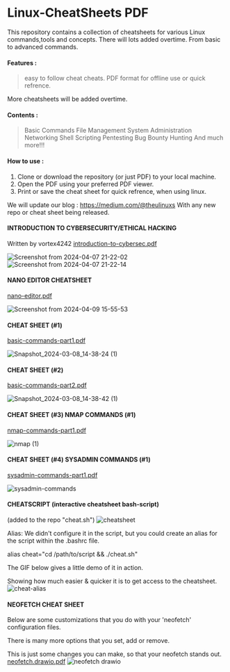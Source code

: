 # Linux-CheatSheets PDF
This repository contains a collection of cheatsheets for various Linux commands,tools and concepts.
There will lots added overtime. From basic to advanced commands.

#### Features :
> easy to follow cheat cheats.
> PDF format for offline use or quick refrence.

More cheatsheets will be added overtime. 

#### Contents :
> Basic Commands
> File Management
> System Administration
> Networking
> Shell Scripting
> Pentesting
> Bug Bounty Hunting
> And much more!!!

#### How to use :
1. Clone or download the repository (or just PDF) to your local machine.
2. Open the PDF using your preferred PDF viewer.
3. Print or save the cheat sheet for quick refrence, when using linux.

We will update our blog : https://medium.com/@theulinuxs 
With any new repo or cheat sheet being released.

#### INTRODUCTION TO CYBERSECURITY/ETHICAL HACKING
Written by vortex4242
[introduction-to-cybersec.pdf](https://github.com/the-universal-linux-society/Linux-CheatSheets/files/14898867/introduction-to-cybersec.pdf)

![Screenshot from 2024-04-07 21-22-02](https://github.com/the-universal-linux-society/Linux-CheatSheets/assets/161962528/cc531129-307b-4674-94d9-3d4371867ef9)
![Screenshot from 2024-04-07 21-22-14](https://github.com/the-universal-linux-society/Linux-CheatSheets/assets/161962528/d90c47d8-0c29-4512-a846-d864d32c874c)

#### NANO EDITOR CHEATSHEET
[nano-editor.pdf](https://github.com/the-universal-linux-society/Linux-CheatSheets/files/14920310/nano-editor.pdf)

![Screenshot from 2024-04-09 15-55-53](https://github.com/the-universal-linux-society/Linux-CheatSheets/assets/161962528/f121a787-2ffc-4aae-8895-0dba0455d620)


 
#### CHEAT SHEET (#1)
[basic-commands-part1.pdf](https://github.com/the-universal-linux-society/Linux-CheatSheets/files/14539639/basic-commands-part1.pdf)

![Snapshot_2024-03-08_14-38-24 (1)](https://github.com/the-universal-linux-society/Linux-CheatSheets/assets/161962528/0ff1789e-a981-41b0-8ab9-60f66ca83dff)


#### CHEAT SHEET (#2)
[basic-commands-part2.pdf](https://github.com/the-universal-linux-society/Linux-CheatSheets/files/14539662/basic-commands-part2.pdf)

![Snapshot_2024-03-08_14-38-42 (1)](https://github.com/the-universal-linux-society/Linux-CheatSheets/assets/161962528/b1af9af3-cb3d-472c-9e18-4781b0e7a3ae)

#### CHEAT SHEET (#3) NMAP COMMANDS (#1)
[nmap-commands-part1.pdf](https://github.com/the-universal-linux-society/Linux-CheatSheets/files/14587974/nmap-commands-part1.pdf)

![nmap (1)](https://github.com/the-universal-linux-society/Linux-CheatSheets/assets/161962528/1ddd43fb-2d50-477d-908c-50f31c863d2f)

#### CHEAT SHEET (#4) SYSADMIN COMMANDS (#1)
[sysadmin-commands-part1.pdf](https://github.com/the-universal-linux-society/Linux-CheatSheets/files/14775036/sysadmin-commands-part1.pdf)

![sysadmin-commands](https://github.com/the-universal-linux-society/Linux-CheatSheets/assets/161962528/b786f2ce-5cd0-499d-8f30-df80ff9f0c16)

#### CHEATSCRIPT (interactive cheatsheet bash-script)
(added to the repo "cheat.sh")
![cheatsheet](https://github.com/the-universal-linux-society/Linux-CheatSheets/assets/161962528/c87ffda6-bd01-4e8a-8d52-14a561dfe883)

Alias:
We didn't configure it in the script, but you could create an alias for the script within the .bashrc file.

alias cheat="cd /path/to/script && ./cheat.sh"

The GIF below gives a little demo of it in action.

Showing how much easier & quicker it is to get access to the cheatsheet.
![cheat-alias](https://github.com/the-universal-linux-society/Linux-CheatSheets/assets/161962528/4a8ef3d5-88c1-4d2e-ae57-a8c016af7483)

#### NEOFETCH CHEAT SHEET 
Below are some customizations that you do with your 'neofetch' configuration files.

There is many more options that you set, add or remove. 

This is just some changes you can make, so that your neofetch stands out.
[neofetch.drawio.pdf](https://github.com/the-universal-linux-society/Linux-CheatSheets/files/14825372/neofetch.drawio.pdf)
![neofetch drawio](https://github.com/the-universal-linux-society/Linux-CheatSheets/assets/161962528/fc3bd9f1-8fa7-417b-af47-5faf3cc3cc76)

